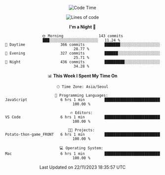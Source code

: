 <div align=center>
 
<!--START_SECTION:waka-->
![Code Time](http://img.shields.io/badge/Code%20Time-389%20hrs%2029%20mins-blue)

![Lines of code](https://img.shields.io/badge/From%20Hello%20World%20I%27ve%20Written-3.2%20million%20lines%20of%20code-blue)

**I'm a Night 🦉** 

```text
🌞 Morning                143 commits         ███░░░░░░░░░░░░░░░░░░░░░░   11.24 % 
🌆 Daytime                366 commits         ███████░░░░░░░░░░░░░░░░░░   28.77 % 
🌃 Evening                327 commits         ██████░░░░░░░░░░░░░░░░░░░   25.71 % 
🌙 Night                  436 commits         █████████░░░░░░░░░░░░░░░░   34.28 % 
```


📊 **This Week I Spent My Time On** 

```text
🕑︎ Time Zone: Asia/Seoul

💬 Programming Languages: 
JavaScript               6 hrs 1 min         █████████████████████████   100.00 % 

🔥 Editors: 
VS Code                  6 hrs 1 min         █████████████████████████   100.00 % 

🐱‍💻 Projects: 
Potato-thon-game_FRONT   6 hrs 1 min         █████████████████████████   100.00 % 

💻 Operating System: 
Mac                      6 hrs 1 min         █████████████████████████   100.00 % 
```


 Last Updated on 22/11/2023 18:35:57 UTC
<!--END_SECTION:waka-->
 </div>
